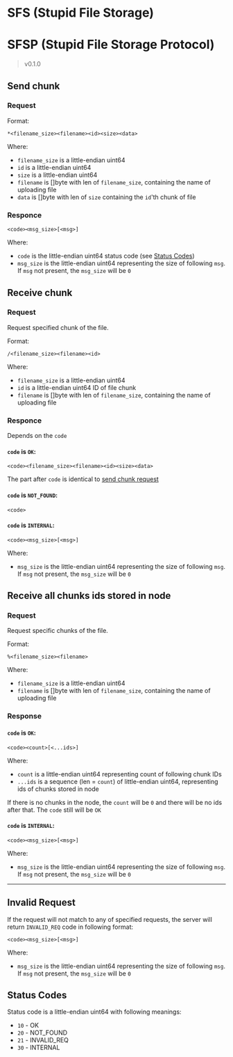 # SFS (Stupid File Storage)


# SFSP (Stupid File Storage Protocol)
> v0.1.0

## Send chunk 

### Request
Format:

```
*<filename_size><filename><id><size><data>
```

Where:
- `filename_size` is a little-endian uint64
- `id` is a little-endian uint64
- `size` is a little-endian uint64
- `filename` is []byte with len of `filename_size`, containing the name
  of uploading file
- `data` is []byte with len of `size` containing the `id`'th chunk of file

### Responce

```
<code><msg_size>[<msg>]
```

Where:
- `code` is the little-endian uint64 status code (see [Status Codes](#status-codes))
- `msg_size` is the little-endian uint64 representing the size of following `msg`. If `msg` not present, the `msg_size` will be `0`

## Receive chunk

### Request
Request specified chunk of the file.

Format:

```
/<filename_size><filename><id>
```

Where:
- `filename_size` is a little-endian uint64
- `id` is a little-endian uint64 ID of file chunk
- `filename` is []byte with len of `filename_size`, containing the name
  of uploading file

### Responce

Depends on the `code`

#### `code` is `OK`:

```
<code><filename_size><filename><id><size><data>
```

The part after `code` is identical to [send chunk request](#send-chunk)

#### `code` is `NOT_FOUND`:

```
<code>
```


#### `code` is `INTERNAL`:

```
<code><msg_size>[<msg>]
```

Where:
- `msg_size` is the little-endian uint64 representing the size of following `msg`. If `msg` not present, the `msg_size` will be `0`

## Receive all chunks ids stored in node

### Request
Request specific chunks of the file.

Format:

```
%<filename_size><filename>
```

Where:
- `filename_size` is a little-endian uint64
- `filename` is []byte with len of `filename_size`, containing the name
  of uploading file
  
### Response

#### `code` is `OK`:

```
<code><count>[<...ids>]
```

Where:
- `count` is a little-endian uint64 representing count of following chunk IDs
- `...ids` is a sequence (len = `count`) of little-endian uint64, representing ids of chunks stored in node

If there is no chunks in the node, the `count` will be `0` and there will be no ids after that. The `code` still will be `OK`

#### `code` is `INTERNAL`:

```
<code><msg_size>[<msg>]
```

Where:
- `msg_size` is the little-endian uint64 representing the size of following `msg`. If `msg` not present, the `msg_size` will be `0`

----------------------------------

## Invalid Request
If the request will not match to any of specified requests, the server will return `INVALID_REQ` code in following format:

```
<code><msg_size>[<msg>]
```

Where:
- `msg_size` is the little-endian uint64 representing the size of following `msg`. If `msg` not present, the `msg_size` will be `0`

## Status Codes
Status code is a little-endian uint64 with following meanings:
- `10` - OK
- `20` - NOT_FOUND
- `21` - INVALID_REQ
- `30` - INTERNAL
